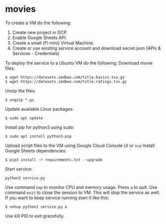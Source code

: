 # movies
To create a VM do the following:
1. Create new project in GCP.
2. Enable Google Sheets API.
3. Create a small (f1-mini) Virtual Machine.
4. Create or use existing service account and download secret.json (APIs & Services - Credentials)

To deploy the service to a Ubuntu VM do the following:
Download movie files:
```
$ wget https://datasets.imdbws.com/title.basics.tsv.gz
$ wget https://datasets.imdbws.com/title.ratings.tsv.gz
```
Unzip the files:
```
$ ungzip *.gz
```
Update available Linux packages:
```
$ sudo apt update
```
Install pip for python3 using sudo:
```
$ sudo apt install python3-pip
```
Upload script files to the VM using Google Cloud Console UI or `scp`
Install Google Sheets dependencies:
```
$ pip3 install -r requirements.txt --upgrade 
```
Start service:
```
python3 service.py
```

Use command `top` to monitor CPU and memory usage. Press `q` to quit.
Use command `exit` to close the session to VM. This will stop the
service as well. If you want to keep service running start it like this:
```
$ nohup python3 service.py &
```
Use kill PID to exit gracefully.
